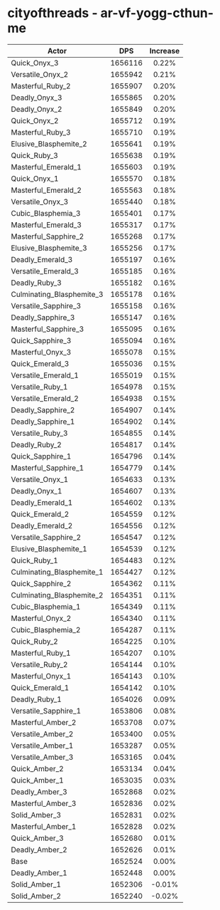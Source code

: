 # cityofthreads - ar-vf-yogg-cthun-me
| Actor | DPS | Increase |
|---|:---:|:---:|
|Quick_Onyx_3|1656116|0.22%|
|Versatile_Onyx_2|1655942|0.21%|
|Masterful_Ruby_2|1655907|0.20%|
|Deadly_Onyx_3|1655865|0.20%|
|Deadly_Onyx_2|1655849|0.20%|
|Quick_Onyx_2|1655712|0.19%|
|Masterful_Ruby_3|1655710|0.19%|
|Elusive_Blasphemite_2|1655641|0.19%|
|Quick_Ruby_3|1655638|0.19%|
|Masterful_Emerald_1|1655603|0.19%|
|Quick_Onyx_1|1655570|0.18%|
|Masterful_Emerald_2|1655563|0.18%|
|Versatile_Onyx_3|1655440|0.18%|
|Cubic_Blasphemia_3|1655401|0.17%|
|Masterful_Emerald_3|1655317|0.17%|
|Masterful_Sapphire_2|1655268|0.17%|
|Elusive_Blasphemite_3|1655256|0.17%|
|Deadly_Emerald_3|1655197|0.16%|
|Versatile_Emerald_3|1655185|0.16%|
|Deadly_Ruby_3|1655182|0.16%|
|Culminating_Blasphemite_3|1655178|0.16%|
|Versatile_Sapphire_3|1655158|0.16%|
|Deadly_Sapphire_3|1655147|0.16%|
|Masterful_Sapphire_3|1655095|0.16%|
|Quick_Sapphire_3|1655094|0.16%|
|Masterful_Onyx_3|1655078|0.15%|
|Quick_Emerald_3|1655036|0.15%|
|Versatile_Emerald_1|1655019|0.15%|
|Versatile_Ruby_1|1654978|0.15%|
|Versatile_Emerald_2|1654938|0.15%|
|Deadly_Sapphire_2|1654907|0.14%|
|Deadly_Sapphire_1|1654902|0.14%|
|Versatile_Ruby_3|1654855|0.14%|
|Deadly_Ruby_2|1654817|0.14%|
|Quick_Sapphire_1|1654796|0.14%|
|Masterful_Sapphire_1|1654779|0.14%|
|Versatile_Onyx_1|1654633|0.13%|
|Deadly_Onyx_1|1654607|0.13%|
|Deadly_Emerald_1|1654602|0.13%|
|Quick_Emerald_2|1654559|0.12%|
|Deadly_Emerald_2|1654556|0.12%|
|Versatile_Sapphire_2|1654547|0.12%|
|Elusive_Blasphemite_1|1654539|0.12%|
|Quick_Ruby_1|1654483|0.12%|
|Culminating_Blasphemite_1|1654427|0.12%|
|Quick_Sapphire_2|1654362|0.11%|
|Culminating_Blasphemite_2|1654351|0.11%|
|Cubic_Blasphemia_1|1654349|0.11%|
|Masterful_Onyx_2|1654340|0.11%|
|Cubic_Blasphemia_2|1654287|0.11%|
|Quick_Ruby_2|1654225|0.10%|
|Masterful_Ruby_1|1654207|0.10%|
|Versatile_Ruby_2|1654144|0.10%|
|Masterful_Onyx_1|1654143|0.10%|
|Quick_Emerald_1|1654142|0.10%|
|Deadly_Ruby_1|1654026|0.09%|
|Versatile_Sapphire_1|1653806|0.08%|
|Masterful_Amber_2|1653708|0.07%|
|Versatile_Amber_2|1653400|0.05%|
|Versatile_Amber_1|1653287|0.05%|
|Versatile_Amber_3|1653165|0.04%|
|Quick_Amber_2|1653134|0.04%|
|Quick_Amber_1|1653035|0.03%|
|Deadly_Amber_3|1652868|0.02%|
|Masterful_Amber_3|1652836|0.02%|
|Solid_Amber_3|1652831|0.02%|
|Masterful_Amber_1|1652828|0.02%|
|Quick_Amber_3|1652680|0.01%|
|Deadly_Amber_2|1652626|0.01%|
|Base|1652524|0.00%|
|Deadly_Amber_1|1652448|0.00%|
|Solid_Amber_1|1652306|-0.01%|
|Solid_Amber_2|1652240|-0.02%|
